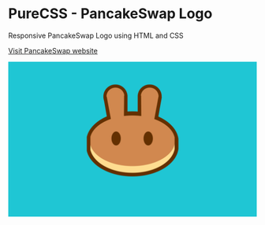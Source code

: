 # PureCSS - PancakeSwap Logo
Responsive PancakeSwap Logo using HTML and CSS

[Visit PancakeSwap website](https://pancakeswap.finance)

<div align="center">
   <img src="screenshot.png" width="800" />
</div
